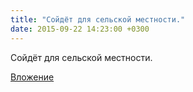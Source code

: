 ```yaml
---
title: "Сойдёт для сельской местности."
date: 2015-09-22 14:23:00 +0300
---
```


Сойдёт для сельской местности.

[Вложение](https://vk.com/photo41076938_381752854)
